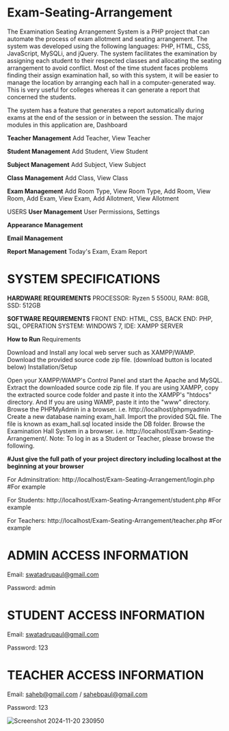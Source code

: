 # Exam-Seating-Arrangement

The Examination Seating Arrangement System is a PHP project that can automate the process of exam allotment and seating arrangement. 
The system was developed using the following languages: PHP, HTML, CSS, JavaScript, MySQLi, and jQuery.
The system facilitates the examination by assigning each student to their respected classes and allocating the seating arrangement to avoid conflict. 
Most of the time student faces problems finding their assign examination hall, so with this system, 
it will be easier to manage the location by arranging each hall in a computer-generated way. 
This is very useful for colleges whereas it can generate a report that concerned the students.

The system has a feature that generates a report automatically during exams at the end of the session or in between the session.
The major modules in this application are,
Dashboard


**Teacher Management**
Add Teacher,
View Teacher


**Student Management**
Add Student,
View Student


**Subject Management**
Add Subject,
View Subject


**Class Management**
Add Class,
View Class


**Exam Management**
Add Room Type,
View Room Type,
Add Room,
View Room,
Add Exam,
View Exam,
Add Allotment,
View Allotment


USERS
**User Management**
User Permissions,
Settings


**Appearance Management**


**Email Management**

**Report Management**
Today's Exam,
Exam Report


# SYSTEM SPECIFICATIONS
**HARDWARE REQUIREMENTS**
PROCESSOR: Ryzen 5 5500U,
RAM: 8GB,
SSD: 512GB


**SOFTWARE REQUIREMENTS**
FRONT END: HTML, CSS, 
BACK END: PHP, SQL, 
OPERATION SYSTEM: WINDOWS 7, 
IDE: XAMPP SERVER


**How to Run**
Requirements


Download and Install any local web server such as XAMPP/WAMP.
Download the provided source code zip file. (download button is located below)
Installation/Setup

Open your XAMPP/WAMP's Control Panel and start the Apache and MySQL.
Extract the downloaded source code zip file.
If you are using XAMPP, copy the extracted source code folder and paste it into the XAMPP's "htdocs" directory. And If you are using WAMP, paste it into the "www" directory.
Browse the PHPMyAdmin in a browser. i.e. http://localhost/phpmyadmin
Create a new database naming exam_hall.
Import the provided SQL file. The file is known as exam_hall.sql located inside the DB folder.
Browse the Examination Hall System in a browser. i.e. http://localhost/Exam-Seating-Arrangement/.
Note: To log in as a Student or Teacher, please browse the following.

**#Just give the full path of your project directory including localhost at the beginning at your browser**

For Adminsitration: http://localhost/Exam-Seating-Arrangement/login.php  #For example

For Students: http://localhost/Exam-Seating-Arrangement/student.php  #For example

For Teachers: http://localhost/Exam-Seating-Arrangement/teacher.php  #For example


# ADMIN ACCESS INFORMATION

Email: swatadrupaul@gmail.com

Password: admin



# STUDENT ACCESS INFORMATION

Email: swatadrupaul@gmail.com

Password: 123



# TEACHER ACCESS INFORMATION

Email: saheb@gmail.com / sahebpaul@gmail.com

Password: 123



![Screenshot 2024-11-20 230950](https://github.com/user-attachments/assets/2969eb92-e49a-4a60-89c2-98d9584a4459)




